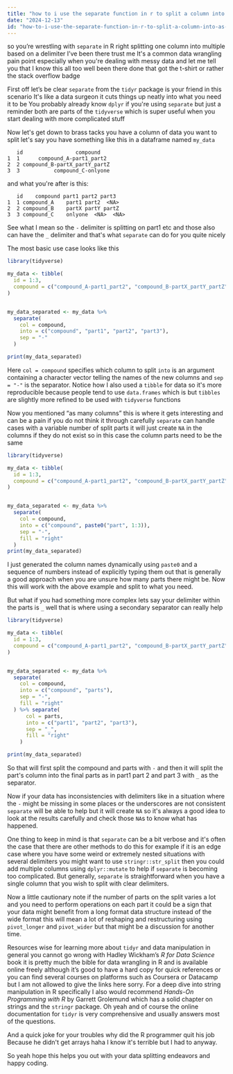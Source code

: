 ```yaml
---
title: "how to i use the separate function in r to split a column into as many columns a?"
date: "2024-12-13"
id: "how-to-i-use-the-separate-function-in-r-to-split-a-column-into-as-many-columns-a"
---
```


 so you’re wrestling with `separate` in R right splitting one column into multiple based on a delimiter I’ve been there trust me It's a common data wrangling pain point especially when you're dealing with messy data and let me tell you that I know this all too well been there done that got the t-shirt or rather the stack overflow badge

First off let’s be clear `separate` from the `tidyr` package is your friend in this scenario It's like a data surgeon it cuts things up neatly into what you need it to be You probably already know `dplyr` if you're using `separate` but just a reminder both are parts of the `tidyverse` which is super useful when you start dealing with more complicated stuff

Now let's get down to brass tacks you have a column of data you want to split let's say you have something like this in a dataframe named `my_data`

```
   id                 compound
1  1      compound_A-part1_part2
2  2 compound_B-partX_partY_partZ
3  3           compound_C-onlyone
```

and what you're after is this:

```
   id    compound part1 part2 part3
1  1 compound_A    part1 part2  <NA>
2  2 compound_B    partX partY partZ
3  3 compound_C    onlyone  <NA>  <NA>
```

See what I mean so the `-` delimiter is splitting on part1 etc and those also can have the `_` delimiter and that's what `separate` can do for you quite nicely

The most basic use case looks like this

```r
library(tidyverse)

my_data <- tibble(
  id = 1:3,
  compound = c("compound_A-part1_part2", "compound_B-partX_partY_partZ", "compound_C-onlyone")
)


my_data_separated <- my_data %>%
  separate(
    col = compound,
    into = c("compound", "part1", "part2", "part3"),
    sep = "-"
  )

print(my_data_separated)

```

Here `col = compound` specifies which column to split `into` is an argument containing a character vector telling the names of the new columns and `sep = "-"` is the separator. Notice how I also used a `tibble` for data so it's more reproducible because people tend to use `data.frames` which is  but `tibbles` are slightly more refined to be used with `tidyverse` functions

Now you mentioned “as many columns” this is where it gets interesting and can be a pain if you do not think it through carefully `separate` can handle cases with a variable number of split parts it will just create `NA` in the columns if they do not exist so in this case the column parts need to be the same

```r
library(tidyverse)

my_data <- tibble(
  id = 1:3,
  compound = c("compound_A-part1_part2", "compound_B-partX_partY_partZ", "compound_C-onlyone")
)


my_data_separated <- my_data %>%
  separate(
    col = compound,
    into = c("compound", paste0("part", 1:3)),
    sep = "-",
    fill = "right"
  )
print(my_data_separated)
```

I just generated the column names dynamically using `paste0` and a sequence of numbers instead of explicitly typing them out that is generally a good approach when you are unsure how many parts there might be. Now this will work with the above example and split to what you need.

But what if you had something more complex lets say your delimiter within the parts is `_` well that is where using a secondary separator can really help

```r
library(tidyverse)

my_data <- tibble(
  id = 1:3,
  compound = c("compound_A-part1_part2", "compound_B-partX_partY_partZ", "compound_C-onlyone")
)


my_data_separated <- my_data %>%
  separate(
    col = compound,
    into = c("compound", "parts"),
    sep = "-",
    fill = "right"
  ) %>% separate(
      col = parts,
      into = c("part1", "part2", "part3"),
      sep = "_",
      fill = "right"
    )

print(my_data_separated)
```

So that will first split the compound and parts with `-` and then it will split the part's column into the final parts as in part1 part 2 and part 3 with `_` as the separator.

Now if your data has inconsistencies with delimiters like in a situation where the `-` might be missing in some places or the underscores are not consistent `separate` will be able to help but it will create `NA` so it's always a good idea to look at the results carefully and check those `NA`s to know what has happened.

One thing to keep in mind is that `separate` can be a bit verbose and it's often the case that there are other methods to do this for example if it is an edge case where you have some weird or extremely nested situations with several delimiters you might want to use `stringr::str_split` then you could add multiple columns using `dplyr::mutate` to help if `separate` is becoming too complicated. But generally, `separate` is straightforward when you have a single column that you wish to split with clear delimiters.

Now a little cautionary note if the number of parts on the split varies a lot and you need to perform operations on each part it could be a sign that your data might benefit from a long format data structure instead of the wide format this will mean a lot of reshaping and restructuring using `pivot_longer` and `pivot_wider` but that might be a discussion for another time.

Resources wise for learning more about `tidyr` and data manipulation in general you cannot go wrong with Hadley Wickham’s *R for Data Science* book it is pretty much the bible for data wrangling in R and is available online freely although it’s good to have a hard copy for quick references or you can find several courses on platforms such as Coursera or Datacamp but I am not allowed to give the links here sorry. For a deep dive into string manipulation in R specifically I also would recommend *Hands-On Programming with R* by Garrett Grolemund which has a solid chapter on strings and the `stringr` package. Oh yeah and of course the online documentation for `tidyr` is very comprehensive and usually answers most of the questions.

And a quick joke for your troubles why did the R programmer quit his job Because he didn't get arrays haha I know it's terrible but I had to anyway.

So yeah hope this helps you out with your data splitting endeavors and happy coding.

